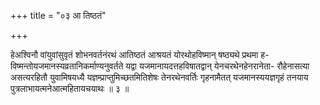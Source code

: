 +++
title = "०३ आ तिष्ठतं"

+++

हेअश्विनौ वांयुवांसुवृतं शोभनवर्तनंरथं आतिष्ठतं आश्रयतं योरथोहविष्मान् षष्ठ्यथे प्रथमा ह- विष्मन्तोयजमानस्यव्रतानिकर्माण्यनुवर्तते यद्वा यजमानायदत्तहविषातद्वान् येनचरथेनहेनरानेता- रौहेनासत्या असत्यरहितौ युवामिषयध्यै यज्ञम्प्राप्तुमिच्छतमितिशेषः तेनरथेनवर्तिः गृहनामैतत् यजमानस्ययज्ञगृहं तनयाय पुत्रलाभायत्मनेआत्महितायचयाथः ॥ ३ ॥